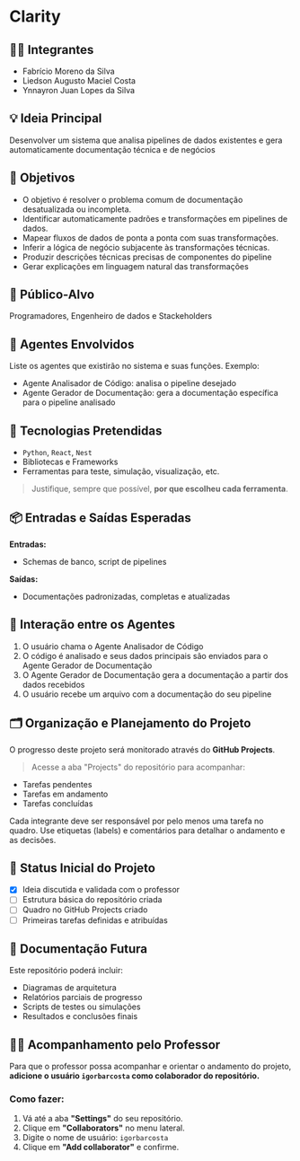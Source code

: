# Clarity

## 👨‍🎓 Integrantes
- Fabrício Moreno da Silva
- Liedson Augusto Maciel Costa
- Ynnayron Juan Lopes da Silva

## 💡 Ideia Principal
Desenvolver um sistema que analisa pipelines de dados existentes e gera automaticamente documentação técnica e de negócios

## 🎯 Objetivos
- O objetivo é resolver o problema comum de documentação desatualizada ou incompleta.
- Identificar automaticamente padrões e transformações em pipelines de dados.
- Mapear fluxos de dados de ponta a ponta com suas transformações.
- Inferir a lógica de negócio subjacente às transformações técnicas.
- Produzir descrições técnicas precisas de componentes do pipeline
- Gerar explicações em linguagem natural das transformações

## 👥 Público-Alvo
Programadores, Engenheiro de dados e Stackeholders

## 🤖 Agentes Envolvidos
Liste os agentes que existirão no sistema e suas funções.
Exemplo:
- Agente Analisador de Código: analisa o pipeline desejado
- Agente Gerador de Documentação: gera a documentação específica para o pipeline analisado 

## 🧱 Tecnologias Pretendidas
- `Python`, `React`, `Nest`
- Bibliotecas e Frameworks
- Ferramentas para teste, simulação, visualização, etc.

> Justifique, sempre que possível, **por que escolheu cada ferramenta**.

## 📦 Entradas e Saídas Esperadas
**Entradas:**
- Schemas de banco, script de pipelines

**Saídas:**
- Documentações padronizadas, completas e atualizadas

## 🔁 Interação entre os Agentes
1. O usuário chama o Agente Analisador de Código
2. O código é analisado e seus dados principais são enviados para o Agente Gerador de Documentação
3. O Agente Gerador de Documentação gera a documentação a partir dos dados recebidos
4. O usuário recebe um arquivo com a documentação do seu pipeline

## 🗂️ Organização e Planejamento do Projeto
O progresso deste projeto será monitorado através do **GitHub Projects**.

> Acesse a aba "Projects" do repositório para acompanhar:
- Tarefas pendentes
- Tarefas em andamento
- Tarefas concluídas

Cada integrante deve ser responsável por pelo menos uma tarefa no quadro.
Use etiquetas (labels) e comentários para detalhar o andamento e as decisões.

## 📌 Status Inicial do Projeto
- [x] Ideia discutida e validada com o professor
- [ ] Estrutura básica do repositório criada
- [ ] Quadro no GitHub Projects criado
- [ ] Primeiras tarefas definidas e atribuídas

## 📄 Documentação Futura
Este repositório poderá incluir:
- Diagramas de arquitetura
- Relatórios parciais de progresso
- Scripts de testes ou simulações
- Resultados e conclusões finais

## 👨‍🏫 Acompanhamento pelo Professor
Para que o professor possa acompanhar e orientar o andamento do projeto, **adicione o usuário `igorbarcosta` como colaborador do repositório.**

### Como fazer:
1. Vá até a aba **"Settings"** do seu repositório.
2. Clique em **"Collaborators"** no menu lateral.
3. Digite o nome de usuário: `igorbarcosta`
4. Clique em **"Add collaborator"** e confirme.
